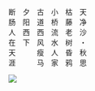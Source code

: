 断　夕　古　小　枯　天<br />
肠　阳　道　桥　藤　净<br />
人　西　西　流　老　沙<br />
在　下　风　水　树　・<br />
天　　　瘦　人　昏　秋<br />
涯　　　马　家　鸦　思<br />

![](https://visitor-badge.glitch.me/badge?page_id=afc163.afc163)
